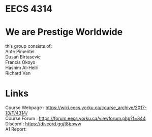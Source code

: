 # EECS 4314
# We are Prestige Worldwide
this group consists of:   
Ante Pimentel      
Dusan Birtasevic      
Francis Okoyo     
Hashim Al-Helli   
Richard Van


# Links
Course Webpage : https://wiki.eecs.yorku.ca/course_archive/2017-18/F/4314/    
Course Forum : https://forum.eecs.yorku.ca/viewforum.php?f=344  
Discord : https://discord.gg/t8bpww  
A1 Report:
